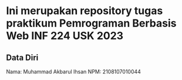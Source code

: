 # Ini merupakan repository tugas praktikum Pemrograman Berbasis Web INF 224 USK 2023
 
## Data Diri
 
Nama: Muhammad Akbarul Ihsan
NPM: 2108107010044
